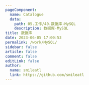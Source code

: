 ```yaml
---
pageComponent: 
  name: Catalogue
  data: 
    path: 05.工作/40.数据库-MySQL
    description: 数据库-MySQL
title: 数据库
date: 2023-06-05 17:00:53
permalink: /work/MySQL/
sidebar: false
article: false
comment: false
editLink: false
author: 
  name: smileatl
  link: https://github.com/smileatl
---
```


